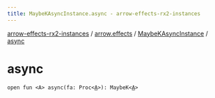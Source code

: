 ```yaml
---
title: MaybeKAsyncInstance.async - arrow-effects-rx2-instances
---
```


[arrow-effects-rx2-instances](../../index.html) / [arrow.effects](../index.html) / [MaybeKAsyncInstance](index.html) / [async](./async.html)

# async

`open fun <A> async(fa: Proc<`[`A`](async.html#A)`>): MaybeK<`[`A`](async.html#A)`>`